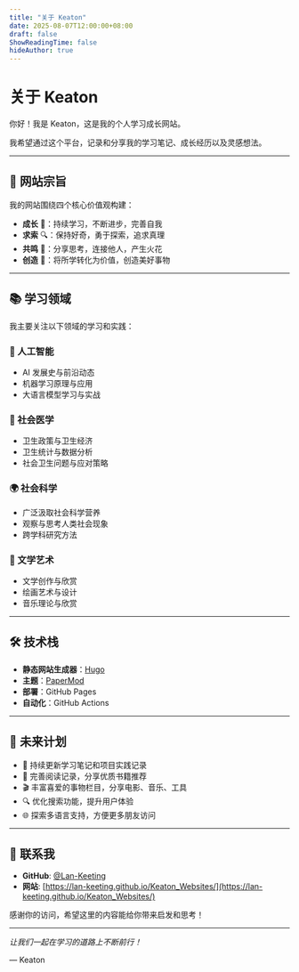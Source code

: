 ```yaml
---
title: "关于 Keaton"
date: 2025-08-07T12:00:00+08:00
draft: false
ShowReadingTime: false
hideAuthor: true
---
```


# 关于 Keaton

你好！我是 Keaton，这是我的个人学习成长网站。

我希望通过这个平台，记录和分享我的学习笔记、成长经历以及灵感想法。

---

## 🌱 网站宗旨

我的网站围绕四个核心价值观构建：

- **成长** 🌱：持续学习，不断进步，完善自我
- **求索** 🔍：保持好奇，勇于探索，追求真理  
- **共鸣** 💫：分享思考，连接他人，产生火花
- **创造** 🌟：将所学转化为价值，创造美好事物

---

## 📚 学习领域

我主要关注以下领域的学习和实践：

### 🤖 人工智能
- AI 发展史与前沿动态
- 机器学习原理与应用
- 大语言模型学习与实战

### 🏥 社会医学  
- 卫生政策与卫生经济
- 卫生统计与数据分析
- 社会卫生问题与应对策略

### 🌍 社会科学
- 广泛汲取社会科学营养
- 观察与思考人类社会现象
- 跨学科研究方法

### 🎨 文学艺术
- 文学创作与欣赏
- 绘画艺术与设计
- 音乐理论与欣赏

---

## 🛠️ 技术栈

- **静态网站生成器**：[Hugo](https://gohugo.io/)
- **主题**：[PaperMod](https://github.com/adityatelange/hugo-PaperMod)
- **部署**：GitHub Pages
- **自动化**：GitHub Actions

---

## 🚀 未来计划

- 📝 持续更新学习笔记和项目实践记录
- 📖 完善阅读记录，分享优质书籍推荐
- 🎬 丰富喜爱的事物栏目，分享电影、音乐、工具
- 🔍 优化搜索功能，提升用户体验
- 🌐 探索多语言支持，方便更多朋友访问

---

## 🤝 联系我

- **GitHub**: [@Lan-Keeting](https://github.com/Lan-Keeting)
- **网站**: [https://lan-keeting.github.io/Keaton_Websites/](https://lan-keeting.github.io/Keaton_Websites/)

感谢你的访问，希望这里的内容能给你带来启发和思考！

---

*让我们一起在学习的道路上不断前行！*

— Keaton



